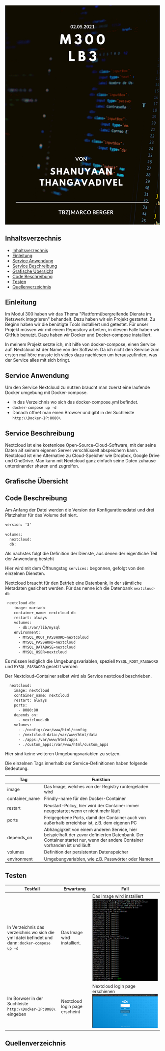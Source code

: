 ![Titelblatt_M300](../images/Modul300_lb3.png)

## Inhaltsverzechnis
- [Inhaltsverzechnis](#inhaltsverzechnis)
- [Einleitung <a name="Einleitung"></a>](#einleitung-)
- [Service Anwendung <a name="Serive-an"></a>](#service-anwendung-)
- [Service Beschreibung <a name="Service-be"></a>](#service-beschreibung-)
- [Grafische Übersicht <a name="Grafik"></a>](#grafische-übersicht-)
- [Code Beschreibung <a name="Code"></a>](#code-beschreibung-)
- [Testen <a name="testen"></a>](#testen-)
- [Quellenverzeichnis <a name="Quellen"></a>](#quellenverzeichnis-)

## Einleitung <a name="Einleitung"></a>

Im Modul 300 haben wir das Thema "Plattformübergreifende Dienste im Netzwerk integrieren" behandelt. Dazu haben wir ein Projekt gestartet. Zu Beginn haben wir die benötigte Tools installiert und getestet. Für unser Projekt müssen wir mit einem Repository arbeiten, in diesem Falle haben wir GitHub benutzt.
Dazu haben wir Docker und Docker-compose installiert.

In meinem Projekt setzte ich, mit hilfe von docker-compose, einen Service auf. Nextcloud ist der Name von der Software. Da ich nicht den Service zum ersten mal höre musste ich vieles dazu nachlesen um herauszufinden, was der Service alles mit sich bringt.

## Service Anwendung <a name="Serive-an"></a>

Um den Service Nextcloud zu nutzen braucht man zuerst eine laufende Docker umgebung mit Docker-compose.

- In das Verzeichnis wo sich das docker-compose.yml befindet.
- `docker-compose up -d`
- Danach öffnet man einen Browser und gibt in der Suchleiste `http:\\Docker-IP:8080\`
 
## Service Beschreibung <a name="Service-be"></a>

Nextcloud ist eine kostenlose Open-Source-Cloud-Software, mit der seine Daten aif seinem eigenen Server verschlüsselt abspeichern kann. Nextcloud ist eine Alternative zu Cloud-Speicher wie Dropbox, Google Drive und OneDrive.
Man kann mit Nextcloud ganz einfach seine Daten zuhause untereinander sharen und zugreifen.

## Grafische Übersicht <a name="Grafik"></a>


## Code Beschreibung <a name="Code"></a>

Am Anfang der Datei werden die Version der Konfigurationsdatei und drei Platzhalter für das Volume definiert.

```code Anfang
version: '3'

volumes:
  nextcloud:
  db:

```

Als nächstes folgt die Definition der Dienste, aus denen der eigentliche Teil der Anwendung besteht

Hier wird mit dem Öffnungstag `services:` begonnen, gefolgt von den einzelnen Diensten.

Nextcloud braucht für den Betrieb eine Datenbank, in der sämtliche Metadaten gesichert werden. Für das nenne ich die Datenbank  `nextcloud-db`

```Serivces
 nextcloud-db:
    image: mariadb
    container_name: nextcloud-db
    restart: always
    volumes:
      - db:/var/lib/mysql
    environment:
      - MYSQL_ROOT_PASSWORD=nextcoloud
      - MYSQL_PASSWORD=nextcloud
      - MYSQL_DATABASE=nextcloud
      - MYSQL_USER=nextcloud
```

Es müssen lediglich die Umgebungsvariablen, speziell `MYSQL_ROOT_PASSWORD` und `MYSQL_PASSWORD` gesetzt werden

Der Nextcloud-Container selbst wird als Service nextcloud beschrieben.

```nextcloud
  nextcloud:
    image: nextcloud
    container_name: nextcloud
    restart: always
    ports:
      - 8080:80
    depends_on:
      - nextcloud-db
    volumes:
      - ./config:/var/www/html/config
      - /nextcloud-data:/var/www/html/data
      - ./apps:/var/www/html/apps
      - ./custom_apps:/var/www/html/custom_apps
```

Hier sind keine weiteren Umgebungsvariablen zu setzen.

Die einzelnen Tags innerhalb der Service-Definitionen haben folgende Bedeutung.


| Tag           | Funktion      |
| ------------- | ------------- |
| image         | Das Image, welches von der Registry runtergeladen wird |
| container_name     | Frindly-name für den Docker-Container |
| restart | Neustart-Policy, hier wird der Container immer neugestartet wenn er nicht mehr läuft |
| ports | Freigegebene Ports, damit der Container auch von außerhalb erreichbar ist, z.B. dem eigenen PC|
| depends_on | 	Abhängigkeit von einem anderen Service, hier beispielhaft der zuvor definierten Datenbank. Der Container startet nur, wenn der andere Container vorhanden ist und läuft|
| volumes | Definition der persistenten Datenspeicher |
| environment | Umgebungvariablen, wie z.B. Passwörter oder Namen|

## Testen <a name="testen"></a>
|Testfall| Erwartung | Fall |
|---------|----------|------|
|In Verzeichnis das verzeichnis wo sich die yml datei befindet und dann: `docker-compose up -d`| Das Image wird installiert.| Das Image wird installiert ![image_intall](../images/image_install.png)|
|Im Borwser in der Suchleiste `http:\\Docker-IP:8080\` eingeben| Nextcloud login page erscheint| Nextcloud login page erschienen ![image_login](../images/nextcloud_login.png)|

## Quellenverzeichnis <a name="Quellen"></a>

